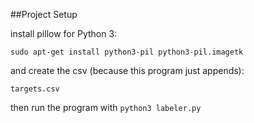 ##Project Setup

install pillow for Python 3:

`sudo apt-get install python3-pil python3-pil.imagetk`

and create the csv (because this program just appends):

`targets.csv`

then run the program with `python3 labeler.py`
